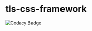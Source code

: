 # tls-css-framework
[![Codacy Badge](https://api.codacy.com/project/badge/Grade/d8eeb793a59d47a6a993de7c6dad4741)](https://app.codacy.com/app/dawid84/tls-css-framework?utm_source=github.com&utm_medium=referral&utm_content=dawid84/tls-css-framework&utm_campaign=Badge_Grade_Dashboard)